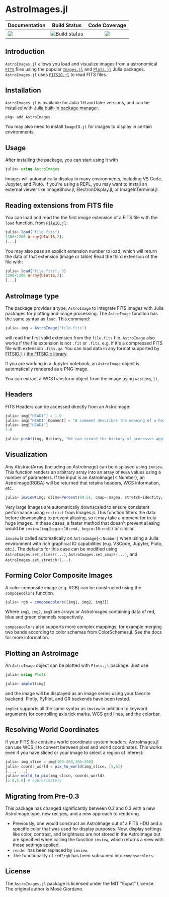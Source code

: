 # AstroImages.jl

| **Documentation** | **Build Status**                          | **Code Coverage**               |
|:------------------|:-----------------------------------------:|:-------------------------------:|
| [![](https://img.shields.io/badge/docs-dev-blue.svg)](http://juliaastro.org/dev/modules/AstroImages/) | ![Build status](https://github.com/JuliaAstro/AstroImages/actions/workflows/ci.yml/badge.svg) | [![][codecov-img]][codecov-url] |

Introduction
------------

`AstroImages.jl` allows you load and visualize  images from a
astronomical [`FITS`](https://en.wikipedia.org/wiki/FITS) files using the
popular [`Images.jl`](https://github.com/JuliaImages/Images.jl)
and [`Plots.jl`](https://github.com/JuliaPlots/Plots.jl) Julia packages.
`AstroImages.jl` uses [`FITSIO.jl`](https://github.com/JuliaAstro/FITSIO.jl) to
read FITS files.

Installation
------------

`AstroImages.jl` is available for Julia 1.6 and later versions, and can be
installed with [Julia built-in package
manager](https://docs.julialang.org/en/v1/stdlib/Pkg/).

```julia
pkg> add AstroImages
```

You may also need to install `ImageIO.jl` for images to display in certain environments.

Usage
-----

After installing the package, you can start using it with

```julia
julia> using AstroImages
```

Images will automatically display in many environments, including VS Code, Jupyter, and Pluto.
If you're using a REPL, you may want to install an external viewer like ImageShow.jl, ElectronDisplay.jl,
or ImageInTerminal.jl.

## Reading extensions from FITS file

You can load and read the the first *image* extension of a FITS file with the `load`
function, from [`FileIO.jl`](https://github.com/JuliaIO/FileIO.jl):

```julia
julia> load("file.fits")
1300×1200 Array{UInt16,2}:
[...]
```

You may also pass an explicit extension number to load, which will return the data of that extension (image or table)
Read the third extension of the file with:

```julia
julia> load("file.fits", 3)
1300×1200 Array{UInt16,2}:
[...]
```


## AstroImage type

The package provides a  type, `AstroImage` to integrate FITS images with
Julia packages for plotting and image processing.  The `AstroImage` function has
the same syntax as `load`.  This command:

```julia
julia> img = AstroImage("file.fits")
```

will read the first valid extension from the `file.fits` file.
`AstroImage` also works if the file extension is not `.fit` or `.fits`, e.g. if it's a compressed FITS file with extension `.fits.gz`.
You can load data in any format supported by [FITSIO.jl](https://juliaastro.github.io/FITSIO.jl/stable/) / [the FITSIO c library](https://heasarc.gsfc.nasa.gov/fitsio/).

If you are working in a Jupyter notebook, an `AstroImage` object is
automatically rendered as a PNG image.

You can extract a WCSTransform object from the image using `wcs(img,1)`.

## Headers
FITS Headers can be accessed directly from an AstroImage:
```julia
julia> img["HEAD1"] = 1.0
julia> img["HEAD1",Comment] = "A comment describes the meaning of a header keyword"
julia> img["HEAD1"]
1.0

julia> push!(img, History, "We can record the history of processes applied to this image in header HISTORY entries.")
```

## Visualization

Any AbstractArray (including an AstroImage) can be displayed using `imview`. This function renders an
arbitrary array into an array of `RGBA` values using a number of parameters. If the input is an AstroImage{<:Number},
an AstroImage{RGBA} will be returned that retains headers, WCS information, etc.

```julia
julia> imview(img; clims=Percent(99.5), cmap=:magma, stretch=identity, contrast=1.0, bias=0.5)
```

Very large Images are automatically downscaled to ensure consistent performance using `restrict` from Images.jl. This function filters the data before downscaling to prevent aliasing, so it may take a moment for truly huge images. In these cases, a faster method that doesn't prevent aliasing would be `imview(img[begin:10:end, begin:10:end])` or similar.

`imview` is called automatically on `AstroImage{<:Number}` when using a Julia environment with rich graphical IO capabilities (e.g. VSCode, Jupyter, Pluto, etc.).
The defaults for this case can be modified using `AstroImages.set_clims!(...)`, `AstroImages.set_cmap!(...)`, and `AstroImages.set_stretch!(...)`.

## Forming Color Composite Images

A color composite image (e.g. RGB) can be constructed using the `composecolors` function.
```julia
julia> rgb = composecolors([img1, img2, img3])
```
Where `img1`, `img2`, `img3` are arrays or AstroImages containing data of red, blue and  green channels respectively.

`composecolors` also supports more complex mappings, for example merging two bands according to color schemes from
ColorSchemes.jl.
See the docs for more information.


## Plotting an AstroImage

An `AstroImage` object can be plotted with `Plots.jl` package.  Just use

```julia
julia> using Plots

julia> implot(img)
```

and the image will be displayed as an image series using your favorite backend.
Plotly, PyPlot, and GR backends have been tested.

`implot` supports all the same syntax as `imview` in addition to keyword arguments
for controlling axis tick marks, WCS grid lines, and the colorbar.

## Resolving World Coordinates
If your FITS file contains world coordinate system headers, AstroImages.jl can use WCS.jl to convert between pixel and world coordinates.
This works even if you have sliced or your image to select a region of interest:

```julia
julia> img_slice = img[100:200,100:200]
julia> coords_world = pix_to_world(img_slice, [5,5])
[..., ...]
julia> world_to_pix(img_slice, coords_world)
[5.0,5.0] # approximately
```

## Migrating from Pre-0.3
This package has changed significantly between 0.2 and 0.3 with a new AstroImage type, new recipes, and a new approach to rendering.
* Previously, one would construct an AstroImage out of a FITS HDU and a specific color that was used for display purposes. Now, display settings like color, contrast, and brightness are not stored in the AstroImage but are specified when calling the function `imview`, which returns a view with those settings applied.
* `render` has been replaced by `imview`. 
* The functionality of `ccd2rgb` has been subsumed into `composecolors`.

License
-------

The `AstroImages.jl` package is licensed under the MIT "Expat" License.  The
original author is Mosè Giordano.


[codecov-img]: http://codecov.io/github/JuliaAstro/AstroImages.jl/coverage.svg?branch=master
[codecov-url]: http://codecov.io/github/JuliaAstro/AstroImages.jl?branch=master

